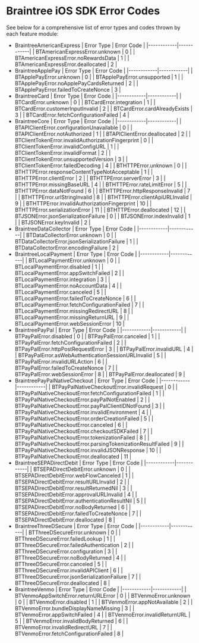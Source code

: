 # Braintree iOS SDK Error Codes

See below for a comprehensive list of error types and codes thrown by each feature module:

* BraintreeAmericanExpress
    | Error Type | Error Code |
    |------------|------------|
    | BTAmericanExpressError.unknown | 0 |
    | BTAmericanExpressError.noRewardsData | 1 |
    | BTAmericanExpressError.deallocated | 2 |
* BraintreeApplePay
    | Error Type | Error Code |
    |------------|------------|
    | BTApplePayError.unknown | 0 |
    | BTApplePayError.unsupported | 1 |
    | BTApplePayError.noApplePayCardsReturned | 2 |
    | BTApplePayError.failedToCreateNonce | 3 |
* BraintreeCard
    | Error Type | Error Code |
    |------------|------------|
    | BTCardError.unknown | 0 |
    | BTCardError.integration | 1 |
    | BTCardError.customerInputInvalid | 2 |
    | BTCardError.cardAlreadyExists | 3 |
    | BTCardError.fetchConfigurationFailed | 4 |
* BraintreeCore
    | Error Type | Error Code |
    |------------|------------|
    | BTAPIClientError.configurationUnavailable | 0 |
    | BTAPIClientError.notAuthorized | 1 |
    | BTAPIClientError.deallocated | 2 |
    | BTClientTokenError.invalidAuthorizationFingerprint | 0 |
    | BTClientTokenError.invalidConfigURL | 1 |
    | BTClientTokenError.invalidFormat | 2 |
    | BTClientTokenError.unsupportedVersion | 3 |
    | BTClientTokenError.failedDecoding | 4 |
    | BTHTTPError.unknown | 0 |
    | BTHTTPError.responseContentTypeNotAcceptable | 1 |
    | BTHTTPError.clientError | 2 |
    | BTHTTPError.serverError | 3 |
    | BTHTTPError.missingBaseURL | 4 |
    | BTHTTPError.rateLimitError | 5 |
    | BTHTTPError.dataNotFound | 6 |
    | BTHTTPError.httpResponseInvalid | 7 |
    | BTHTTPError.urlStringInvalid | 8 |
    | BTHTTPError.clientApiURLInvalid | 9 |
    | BTHTTPError.invalidAuthorizationFingerprint | 10 |
    | BTHTTPError.serializationError | 11 |
    | BTHTTPError.deallocated | 12 |
    | BTJSONError.jsonSerializationFailure | 0 |
    | BTJSONError.indexInvalid | 1 |
    | BTJSONError.keyInvalid | 2 |
* BraintreeDataCollector
    | Error Type | Error Code |
    |------------|------------|
    | BTDataCollectorError.unknown | 0 |
    | BTDataCollectorError.jsonSerializationFailure | 1 |
    | BTDataCollectorError.encodingFailure | 2 |
* BraintreeLocalPayment
    | Error Type | Error Code |
    |------------|------------|
    | BTLocalPaymentError.unknown | 0 |
    | BTLocalPaymentError.disabled | 1 |
    | BTLocalPaymentError.appSwitchFailed | 2 |
    | BTLocalPaymentError.integration | 3 |
    | BTLocalPaymentError.noAccountData | 4 |
    | BTLocalPaymentError.canceled | 5 |
    | BTLocalPaymentError.failedToCreateNonce | 6 |
    | BTLocalPaymentError.fetchConfigurationFailed | 7 |
    | BTLocalPaymentError.missingRedirectURL | 8 |
    | BTLocalPaymentError.missingReturnURL | 9 |
    | BTLocalPaymentError.webSessionError | 10 |
* BraintreePayPal
    | Error Type | Error Code |
    |------------|------------|
    | BTPayPalError.disabled | 0 |
    | BTPayPalError.canceled | 1 |
    | BTPayPalError.fetchConfigurationFailed | 2 |
    | BTPayPalError.httpPostRequestError | 3 |
    | BTPayPalError.invalidURL | 4 |
    | BTPayPalError.asWebAuthenticationSessionURLInvalid | 5 |
    | BTPayPalError.invalidURLAction | 6 |
    | BTPayPalError.failedToCreateNonce | 7 |
    | BTPayPalError.webSessionError | 8 |
    | BTPayPalError.deallocated | 9 |
* BraintreePayPalNativeCheckout
    | Error Type | Error Code |
    |------------|------------|
    | BTPayPalNativeCheckoutError.invalidRequest | 0 |
    | BTPayPalNativeCheckoutError.fetchConfigurationFailed | 1 |
    | BTPayPalNativeCheckoutError.payPalNotEnabled | 2 |
    | BTPayPalNativeCheckoutError.payPalClientIDNotFound | 3 |
    | BTPayPalNativeCheckoutError.invalidEnvironment | 4 |
    | BTPayPalNativeCheckoutError.orderCreationFailed | 5 |
    | BTPayPalNativeCheckoutError.canceled | 6 |
    | BTPayPalNativeCheckoutError.checkoutSDKFailed | 7 |
    | BTPayPalNativeCheckoutError.tokenizationFailed | 8 |
    | BTPayPalNativeCheckoutError.parsingTokenizationResultFailed | 9 |
    | BTPayPalNativeCheckoutError.invalidJSONResponse | 10 |
    | BTPayPalNativeCheckoutError.deallocated | 11 |
* BraintreeSEPADirectDebit
    | Error Type | Error Code |
    |------------|------------|
    | BTSEPADirectDebitError.unknown | 0 |
    | BTSEPADirectDebitError.webFlowCanceled | 1 |
    | BTSEPADirectDebitError.resultURLInvalid | 2 |
    | BTSEPADirectDebitError.resultReturnedNil | 3 |
    | BTSEPADirectDebitError.approvalURLInvalid | 4 |
    | BTSEPADirectDebitError.authenticationResultNil | 5 |
    | BTSEPADirectDebitError.noBodyReturned | 6 |
    | BTSEPADirectDebitError.failedToCreateNonce | 7 |
    | BTSEPADirectDebitError.deallocated | 8 |
* BraintreeThreeDSecure
    | Error Type | Error Code |
    |------------|------------|
    | BTThreeDSecureError.unknown | 0 |
    | BTThreeDSecureError.failedLookup | 1 |
    | BTThreeDSecureError.failedAuthentication | 2 |
    | BTThreeDSecureError.configuration | 3 |
    | BTThreeDSecureError.noBodyReturned | 4 |
    | BTThreeDSecureError.canceled | 5 |
    | BTThreeDSecureError.invalidAPIClient | 6 |
    | BTThreeDSecureError.jsonSerializationFailure | 7 |
    | BTThreeDSecureError.deallocated | 8 |
* BraintreeVenmo
    | Error Type | Error Code |
    |------------|------------|
    | BTVenmoAppSwitchError.returnURLError | 0 |
    | BTVenmoError.unknown | 0 |
    | BTVenmoError.disabled | 1 |
    | BTVenmoError.appNotAvailable | 2 |
    | BTVenmoError.bundleDisplayNameMissing | 3 |
    | BTVenmoError.appSwitchFailed | 4 |
    | BTVenmoError.invalidReturnURL | 5 |
    | BTVenmoError.invalidBodyReturned | 6 |
    | BTVenmoError.invalidRedirectURL | 7 |
    | BTVenmoError.fetchConfigurationFailed | 8 |
